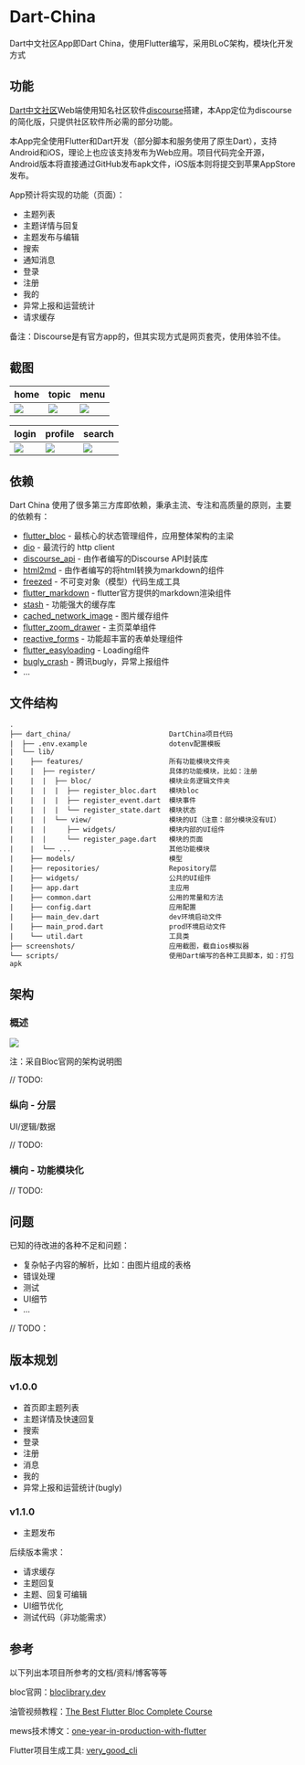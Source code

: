 # Dart-China

Dart中文社区App即Dart China，使用Flutter编写，采用BLoC架构，模块化开发方式

## 功能

[Dart中文社区](https://www.dart-china.org/)Web端使用知名社区软件[discourse](https://www.discourse.org/)搭建，本App定位为discourse的简化版，只提供社区软件所必需的部分功能。

本App完全使用Flutter和Dart开发（部分脚本和服务使用了原生Dart），支持Android和iOS，理论上也应该支持发布为Web应用。项目代码完全开源，Android版本将直接通过GitHub发布apk文件，iOS版本则将提交到苹果AppStore发布。

App预计将实现的功能（页面）：

  * 主题列表
  * 主题详情与回复
  * 主题发布与编辑
  * 搜索
  * 通知消息
  * 登录
  * 注册
  * 我的
  * 异常上报和运营统计
  * 请求缓存

备注：Discourse是有官方app的，但其实现方式是网页套壳，使用体验不佳。

## 截图

| home | topic | menu |
| ------------- | ------------- | ------------- |
| <img src="https://raw.github.com/jarontai/dart-china/master/screenshots/home.png">  | <img src="https://raw.github.com/jarontai/dart-china/master/screenshots/topic.png">  | <img src="https://raw.github.com/jarontai/dart-china/master/screenshots/menu.png">  |

| login | profile | search |
| ------------- | ------------- | ------------- |
| <img src="https://raw.github.com/jarontai/dart-china/master/screenshots/login.png">  | <img src="https://raw.github.com/jarontai/dart-china/master/screenshots/profile.png">  | <img src="https://raw.github.com/jarontai/dart-china/master/screenshots/search.png">  |


## 依赖

Dart China 使用了很多第三方库即依赖，秉承主流、专注和高质量的原则，主要的依赖有：

* [flutter_bloc](https://pub.dev/packages/flutter_bloc) - 最核心的状态管理组件，应用整体架构的主梁
* [dio](https://pub.dev/packages/dio) - 最流行的 http client
* [discourse_api](https://github.com/jarontai/discourse_api) - 由作者编写的Discourse API封装库
* [html2md](https://github.com/jarontai/html2md) - 由作者编写的将html转换为markdown的组件
* [freezed](https://pub.dev/packages/freezed) - 不可变对象（模型）代码生成工具
* [flutter_markdown](https://pub.dev/packages/flutter_markdown) - flutter官方提供的markdown渲染组件
* [stash](https://pub.dev/packages/stash) - 功能强大的缓存库
* [cached_network_image](https://pub.dev/packages/cached_network_image) - 图片缓存组件
* [flutter_zoom_drawer](https://pub.dev/packages/flutter_zoom_drawer) - 主页菜单组件
* [reactive_forms](https://pub.dev/packages/reactive_forms) - 功能超丰富的表单处理组件
* [flutter_easyloading](https://pub.dev/packages/flutter_easyloading) - Loading组件
* [bugly_crash](https://pub.dev/packages/bugly_crash) - 腾讯bugly，异常上报组件
* ...

## 文件结构

    .
    ├── dart_china/                        DartChina项目代码
    |  ├── .env.example                    dotenv配置模板
    |  └── lib/                
    |    ├── features/                     所有功能模块文件夹
    |    |  ├── register/                  具体的功能模块，比如：注册
    |    |  |  ├── bloc/                   模块业务逻辑文件夹
    |    |  |  |  ├── register_bloc.dart   模块bloc
    |    |  |  |  ├── register_event.dart  模块事件
    |    |  |  |  └── register_state.dart  模块状态
    |    |  |  └── view/                   模块的UI（注意：部分模块没有UI）
    |    |  |     ├── widgets/             模块内部的UI组件
    |    |  |     └── register_page.dart   模块的页面
    |    |  └── ...                        其他功能模块
    |    ├── models/                       模型
    |    ├── repositories/                 Repository层
    |    ├── widgets/                      公共的UI组件
    |    ├── app.dart                      主应用
    |    ├── common.dart                   公用的常量和方法
    |    ├── config.dart                   应用配置
    |    ├── main_dev.dart                 dev环境启动文件
    |    ├── main_prod.dart                prod环境启动文件
    |    └── util.dart                     工具类
    ├── screenshots/                       应用截图，截自ios模拟器
    └── scripts/                           使用Dart编写的各种工具脚本，如：打包apk


## 架构

### 概述

<img src="https://raw.github.com/jarontai/dart-china/master/docs/bloc_architecture_full.png">

注：采自Bloc官网的架构说明图

// TODO:

### 纵向 - 分层

UI/逻辑/数据

// TODO:

### 横向 - 功能模块化

// TODO:

## 问题

已知的待改进的各种不足和问题：

  * 复杂帖子内容的解析，比如：由图片组成的表格
  * 错误处理
  * 测试
  * UI细节
  * ...

// TODO：

## 版本规划

### v1.0.0

  * 首页即主题列表
  * 主题详情及快速回复
  * 搜索
  * 登录
  * 注册
  * 消息
  * 我的
  * 异常上报和运营统计(bugly)

### v1.1.0

  * 主题发布

后续版本需求：

  * 请求缓存
  * 主题回复
  * 主题、回复可编辑  
  * UI细节优化
  * 测试代码（非功能需求）

## 参考

以下列出本项目所参考的文档/资料/博客等等

bloc官网：[bloclibrary.dev](https://bloclibrary.dev/)

油管视频教程：[The Best Flutter Bloc Complete Course](https://www.youtube.com/watch?v=THCkkQ-V1-8&t=314s)

mews技术博文：[one-year-in-production-with-flutter](https://developers.mews.com/one-year-in-production-with-flutter/)

Flutter项目生成工具: [very_good_cli](https://github.com/VeryGoodOpenSource/very_good_cli)
